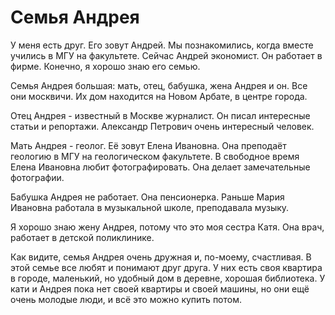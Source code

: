 # Семья Андрея

У меня есть друг. Его зовут Андрей. Мы познакомились,
когда вместе учились в МГУ на факультете.
Сейчас Андрей экономист. Он работает в фирме.
Конечно, я хорошо знаю его семью.

Семья Андрея большая: мать, отец, бабушка, жена Андрея и он.
Все они москвичи. Их дом находится на Новом Арбате, в центре
города.

Отец Андрея - известный в Москве журналист. Он писал
интересные статьи и репортажи. Александр Петрович
очень интересный человек.

Мать Андрея - геолог. Её зовут Елена Ивановна.
Она преподаёт геологию в МГУ на геологическом факультете.
В свободное время Елена Ивановна любит фотографировать.
Она делает замечательные фотографии.

Бабушка Андрея не работает. Она пенсионерка.
Раньше Мария Ивановна работала в музыкальной школе,
преподавала музыку.

Я хорошо знаю жену Андрея, потому что это моя сестра Катя.
Она врач, работает в детской поликлинике.

Как видите, семья Андрея очень дружная и, по-моему, счастливая.
В этой семье все любят и понимают друг друга. У них есть своя
квартира в городе, маленький, но удобный дом в деревне, хорошая библиотека.
У кати и Андрея пока нет своей квартиры и своей машины, но они ещё
очень молодые люди, и всё это можно купить потом.


